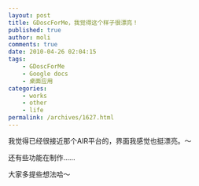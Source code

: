 ```yaml
---
layout: post
title: GDoscForMe，我觉得这个样子很漂亮！
published: true
author: moli
comments: true
date: 2010-04-26 02:04:15
tags:
    - GDoscForMe
    - Google docs
    - 桌面应用
categories:
    - works
    - other
    - life
permalink: /archives/1627.html
---
```

[][1]我觉得已经很接近那个AIR平台的，界面我感觉也挺漂亮。～

还有些功能在制作……

大家多提些想法哈～

 [1]: http://huoxr.com/wp-content/uploads/2010/04/GDocsForMe-2.gif